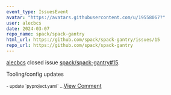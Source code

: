 ```yaml
---
event_type: IssuesEvent
avatar: "https://avatars.githubusercontent.com/u/19558067?"
user: alecbcs
date: 2024-03-07
repo_name: spack/spack-gantry
html_url: https://github.com/spack/spack-gantry/issues/15
repo_url: https://github.com/spack/spack-gantry
---
```


<a href='https://github.com/alecbcs' target='_blank'>alecbcs</a> closed issue <a href='https://github.com/spack/spack-gantry/issues/15' target='_blank'>spack/spack-gantry#15</a>.

<p>Tooling/config updates</p><small>- update `pyproject.yaml`...</small><a href='https://github.com/spack/spack-gantry/issues/15' target='_blank'>View Comment</a>